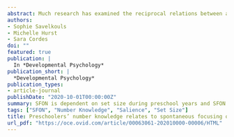 ```yaml
---
abstract: Much research has examined the reciprocal relations between a child’s spontaneous focus on number (SFON) in the preschool years and later mathematical achievement. However, this literature relies on several different tasks to assess SFON with distinct task demands, making it unclear to what extent these tasks measure the same underlying construct. Moreover, prior studies have investigated SFON in the context of small sets exclusively, but no work has explored whether children demonstrate SFON for large sets and how this relates to children’s math ability. In the current study, preschoolers were presented four distinct SFON tasks assessing their spontaneous attention to number for small (Experiment 1) and large (Experiment 2) sets of numbers. Results revealed performance across the four distinct SFON tasks was unrelated. Moreover, preschooler’s SFON for small sets (1–4 items) was significantly stronger than that for large sets (10–40 items), and analyses revealed that number knowledge was only associated with SFON for small sets and not large. Together, findings suggest that SFON may not be a set-size-independent construct and instead may hinge upon a child’s number knowledge, at least in the preschool years. The role of number language and how it relates to children’s SFON are discussed.
authors:
- Sophie Savelkouls
- Michelle Hurst
- Sara Cordes
doi: ""
featured: true
publication: |
  In *Developmental Psychology*
publication_short: |
  *Developmental Psychology*
publication_types: 
- article-journal
publishDate: "2020-10-01T00:00:00Z"
summary: SFON is dependent on set size during preschool years and SFON tasks show unrelated performance to one another.
tags: ["SFON", "Number Knowledge", "Salience", "Set Size"]
title: Preschoolers’ number knowledge relates to spontaneous focusing on number for small, but not large, sets
url_pdf: "https://oce.ovid.com/article/00063061-202010000-00006/HTML"
---
```

